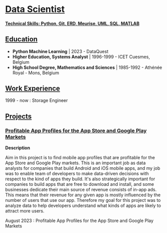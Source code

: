 # [Data Scientist](https://github.com/squercia/squercia.github.io/blob/main/README.md#data-scientist)

#### [Technical Skills: Python, Git, ERD, Meurise, UML, SQL, MATLAB](https://github.com/squercia/squercia.github.io/blob/main/README.md#technical-skills-python-git-erd-meurise-uml-sql-matlab)

## [Education](https://github.com/squercia/squercia.github.io/blob/main/README.md#education)

* **Python Machine Learning** | 2023 - DataQuest
* **Higher Education, Systems Analyst** | 1996-1999 - ICET Cuesmes, Belgium
* **High School Degree, Mathematics and Sciences** | 1985-1992 - Athénée Royal - Mons, Belgium

## [Work Experience](https://github.com/squercia/squercia.github.io/blob/main/README.md#work-experience)

1999 - now : Storage Engineer

## [Projects](https://github.com/squercia/squercia.github.io/blob/main/README.md#projects)

### [Profitable App Profiles for the App Store and Google Play Markets](https://github.com/squercia/squercia.github.io/blob/main/README.md##profitable-app-profiles-for-the-app-store-and-google-play-markets)

**Description**

Aim in this project is to find mobile app profiles that are profitable for the App Store and Google Play markets. This is an important job as data analysts for companies that build Android and iOS mobile apps, and my job was to enable team of developers to make data-driven decisions with respect to the kind of apps they build.
It's also strategically important for companies to build apps that are free to download and install, and some businesses dedicate their main source of revenue consists of in-app ads. This means that their revenue for any given app is mostly influenced by the number of users that use our app. Therefore my goal for this project was to analyze data to help developers understand what kinds of apps are likely to attract more users.

August 2023    : Profitable App Profiles for the App Store and Google Play Markets